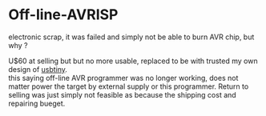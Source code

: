# Off-line-AVRISP
electronic scrap, it was failed and simply not be able to burn AVR chip, but why ?  

U$60 at selling but but no more usable, replaced to be with trusted my own design of [usbtiny](https://github.com/xiaolaba/usbtiny-ATtiny2313-upgrade-ISP-modification).   
this saying off-line AVR programmer was no longer working, does not matter power the target by external supply or this programmer. Return to selling was just simply not feasible as because the shipping cost and repairing bueget.  
